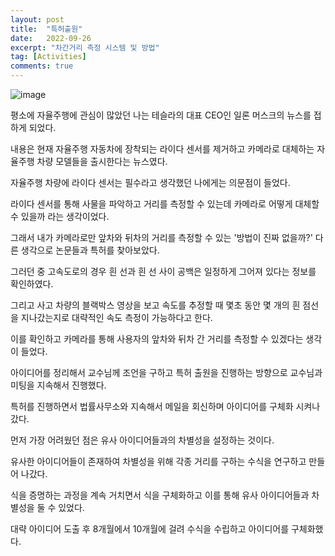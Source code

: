 ```yaml
---
layout: post
title:  "특허출원"
date:   2022-09-26
excerpt: "차간거리 측정 시스템 및 방법"
tag: [Activities]
comments: true
---
```

![image](https://user-images.githubusercontent.com/70894372/193975546-9dab5339-7123-47ec-bdfe-99bb056d099a.png)

평소에 자율주행에 관심이 많았던 나는 테슬라의 대표 CEO인 일론 머스크의 뉴스를 접하게 되었다.

내용은 현재 자율주행 자동차에 장착되는 라이다 센서를 제거하고 카메라로 대체하는 자율주행 차량 모델들을 출시한다는 뉴스였다.

자율주행 차량에 라이다 센서는 필수라고 생각했던 나에게는 의문점이 들었다.

라이다 센서를 통해 사물을 파악하고 거리를 측정할 수 있는데 카메라로 어떻게 대체할 수 있을까 라는 생각이었다.

그래서 내가 카메라로만 앞차와 뒤차의 거리를 측정할 수 있는 '방법이 진짜 없을까?' 다른 생각으로 논문들과 특허를 찾아보았다.

그러던 중 고속도로의 경우 흰 선과 흰 선 사이 공백은 일정하게 그어져 있다는 정보를 확인하였다.

그리고 사고 차량의 블랙박스 영상을 보고 속도를 추정할 때 몇초 동안 몇 개의 흰 점선을 지나갔는지로 대략적인 속도 측정이 가능하다고 한다.

이를 확인하고 카메라를 통해 사용자의 앞차와 뒤차 간 거리를 측정할 수 있겠다는 생각이 들었다.

아이디어를 정리해서 교수님께 조언을 구하고 특허 출원을 진행하는 방향으로 교수님과 미팅을 지속해서 진행했다.

특허를 진행하면서 법률사무소와 지속해서 메일을 회신하며 아이디어를 구체화 시켜나갔다.

먼저 가장 어려웠던 점은 유사 아이디어들과의 차별성을 설정하는 것이다.

유사한 아이디어들이 존재하여 차별성을 위해 각종 거리를 구하는 수식을 연구하고 만들어 나갔다.

식을 증명하는 과정을 계속 거치면서 식을 구체화하고 이를 통해 유사 아이디어들과 차별성을 둘 수 있었다.

대략 아이디어 도출 후 8개월에서 10개월에 걸려 수식을 수립하고 아이디어를 구체화했다.